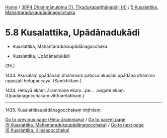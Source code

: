 
[Home](/) / [39P4 Dhammānuloma (1), Tikadukapaṭṭhānapāḷi (4)](../../39P4.md) / [5 Kusalattika, Mahantaradukaupādānagocchaka](../5.md)

# 5.8 Kusalattika, Upādānadukādi

* Kusalattika, Mahantaradukaupādānagocchaka

* Kusalattika, Upādānadukādi

(35.)

1433\. Akusalaṃ upādānaṃ dhammaṃ paṭicca akusalo upādāno dhammo uppajjati hetupaccayā. (Saṃkhittaṃ.)

1434\. Hetuyā ekaṃ, ārammaṇe ekaṃ…pe…  avigate ekaṃ. (Upādānagocchakaṃ vitthāretabbaṃ.)

---

1435\. Kusalattikaupādānagocchakaṃ niṭṭhitaṃ.



[Go to previous page (Hetu-ārammaṇa)](5.7/5.7.1--7/Paccayacatukka/Hetu-arammana.md) / [Go to parent page (5 Kusalattika, Mahantaradukaupādānagocchaka)](../5.md) / [Go to next page (6 Kusalattika, Kilesagocchaka)](../6.md)


